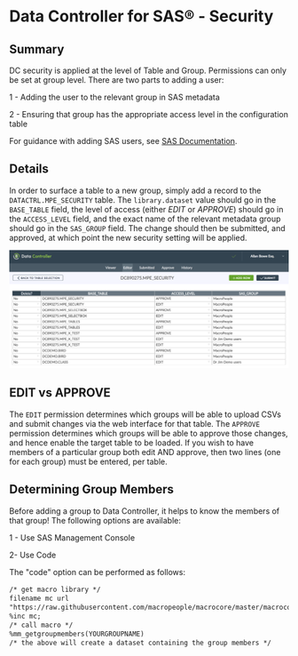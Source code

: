 # Data Controller for SAS® - Security

## Summary
DC security is applied at the level of Table and Group.  Permissions can only be set at group level. There are two parts to adding a user:

1 - Adding the user to the relevant group in SAS metadata

2 - Ensuring that group has the appropriate access level in the configuration table

For guidance with adding SAS users, see [SAS Documentation](http://support.sas.com/documentation/cdl/en/mcsecug/69854/HTML/default/viewer.htm#n05epzfefjyh3dn1xdw2lkaxwyrz.htm).

## Details

In order to surface a table to a new group, simply add a record to the `DATACTRL.MPE_SECURITY` table.  The `library.dataset` value should go in the `BASE_TABLE` field, the level of access (either _EDIT_ or _APPROVE_) should go in the `ACCESS_LEVEL` field, and the exact name of the relevant metadata group should go in the `SAS_GROUP` field.  The change should then be submitted, and approved, at which point the new security setting will be applied.

![Screenshot](img/securitytable.png)

## EDIT vs APPROVE

The `EDIT` permission determines which groups will be able to upload CSVs and submit changes via the web interface for that table.  The `APPROVE` permission determines which groups will be able to approve those changes, and hence enable the target table to be loaded.  If you wish to have members of a particular group both edit AND approve, then two lines (one for each group) must be entered, per table.


## Determining Group Members

Before adding a group to Data Controller, it helps to know the members of that group!  The following options are available:

1 - Use SAS Management Console

2- Use Code

The "code" option can be performed as follows:

```
/* get macro library */
filename mc url "https://raw.githubusercontent.com/macropeople/macrocore/master/macrocore.sas";
%inc mc;
/* call macro */
%mm_getgroupmembers(YOURGROUPNAME)
/* the above will create a dataset containing the group members */
```